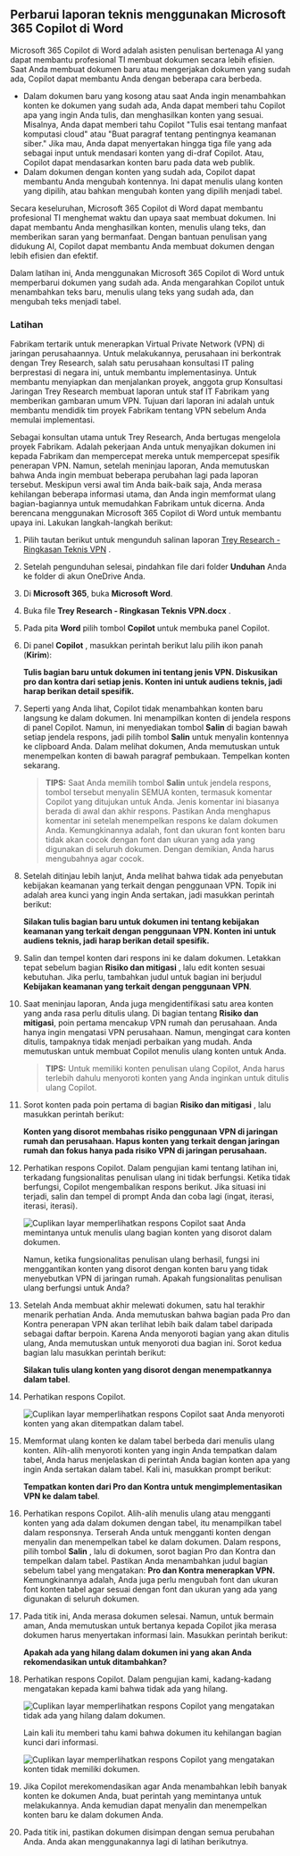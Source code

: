 
Perbarui laporan teknis menggunakan Microsoft 365 Copilot di Word
---
Microsoft 365 Copilot di Word adalah asisten penulisan bertenaga AI yang dapat membantu profesional TI membuat dokumen secara lebih efisien. Saat Anda membuat dokumen baru atau mengerjakan dokumen yang sudah ada, Copilot dapat membantu Anda dengan beberapa cara berbeda.

 -  Dalam dokumen baru yang kosong atau saat Anda ingin menambahkan konten ke dokumen yang sudah ada, Anda dapat memberi tahu Copilot apa yang ingin Anda tulis, dan menghasilkan konten yang sesuai. Misalnya, Anda dapat memberi tahu Copilot "Tulis esai tentang manfaat komputasi cloud" atau "Buat paragraf tentang pentingnya keamanan siber." Jika mau, Anda dapat menyertakan hingga tiga file yang ada sebagai input untuk mendasari konten yang di-draf Copilot. Atau, Copilot dapat mendasarkan konten baru pada data web publik.
 -  Dalam dokumen dengan konten yang sudah ada, Copilot dapat membantu Anda mengubah kontennya. Ini dapat menulis ulang konten yang dipilih, atau bahkan mengubah konten yang dipilih menjadi tabel.

Secara keseluruhan, Microsoft 365 Copilot di Word dapat membantu profesional TI menghemat waktu dan upaya saat membuat dokumen. Ini dapat membantu Anda menghasilkan konten, menulis ulang teks, dan memberikan saran yang bermanfaat. Dengan bantuan penulisan yang didukung AI, Copilot dapat membantu Anda membuat dokumen dengan lebih efisien dan efektif.

Dalam latihan ini, Anda menggunakan Microsoft 365 Copilot di Word untuk memperbarui dokumen yang sudah ada. Anda mengarahkan Copilot untuk menambahkan teks baru, menulis ulang teks yang sudah ada, dan mengubah teks menjadi tabel.

### Latihan

Fabrikam tertarik untuk menerapkan Virtual Private Network (VPN) di jaringan perusahaannya. Untuk melakukannya, perusahaan ini berkontrak dengan Trey Research, salah satu perusahaan konsultasi IT paling berprestasi di negara ini, untuk membantu implementasinya. Untuk membantu menyiapkan dan menjalankan proyek, anggota grup Konsultasi Jaringan Trey Research membuat laporan untuk staf IT Fabrikam yang memberikan gambaran umum VPN. Tujuan dari laporan ini adalah untuk membantu mendidik tim proyek Fabrikam tentang VPN sebelum Anda memulai implementasi.

Sebagai konsultan utama untuk Trey Research, Anda bertugas mengelola proyek Fabrikam. Adalah pekerjaan Anda untuk menyajikan dokumen ini kepada Fabrikam dan mempercepat mereka untuk mempercepat spesifik penerapan VPN. Namun, setelah meninjau laporan, Anda memutuskan bahwa Anda ingin membuat beberapa perubahan lagi pada laporan tersebut. Meskipun versi awal tim Anda baik-baik saja, Anda merasa kehilangan beberapa informasi utama, dan Anda ingin memformat ulang bagian-bagiannya untuk memudahkan Fabrikam untuk dicerna. Anda berencana menggunakan Microsoft 365 Copilot di Word untuk membantu upaya ini. Lakukan langkah-langkah berikut:

1.  Pilih tautan berikut untuk mengunduh salinan laporan [Trey Research - Ringkasan Teknis VPN](https://go.microsoft.com/fwlink/?linkid=2269129) .
2.  Setelah pengunduhan selesai, pindahkan file dari folder **Unduhan** Anda ke folder di akun OneDrive Anda.
3.  Di **Microsoft 365**, buka **Microsoft Word**.
4.  Buka file **Trey Research - Ringkasan Teknis VPN.docx** .
5.  Pada pita **Word** pilih tombol **Copilot** untuk membuka panel Copilot.
6.  Di panel **Copilot** , masukkan perintah berikut lalu pilih ikon panah (**Kirim**):
    
    **Tulis bagian baru untuk dokumen ini tentang jenis VPN. Diskusikan pro dan kontra dari setiap jenis. Konten ini untuk audiens teknis, jadi harap berikan detail spesifik.**
7.  Seperti yang Anda lihat, Copilot tidak menambahkan konten baru langsung ke dalam dokumen. Ini menampilkan konten di jendela respons di panel Copilot. Namun, ini menyediakan tombol **Salin** di bagian bawah setiap jendela respons, jadi pilih tombol **Salin** untuk menyalin kontennya ke clipboard Anda. Dalam melihat dokumen, Anda memutuskan untuk menempelkan konten di bawah paragraf pembukaan. Tempelkan konten sekarang.
    
    > **TIPS:** Saat Anda memilih tombol **Salin** untuk jendela respons, tombol tersebut menyalin SEMUA konten, termasuk komentar Copilot yang ditujukan untuk Anda. Jenis komentar ini biasanya berada di awal dan akhir respons. Pastikan Anda menghapus komentar ini setelah menempelkan respons ke dalam dokumen Anda. Kemungkinannya adalah, font dan ukuran font konten baru tidak akan cocok dengan font dan ukuran yang ada yang digunakan di seluruh dokumen. Dengan demikian, Anda harus mengubahnya agar cocok.

8.  Setelah ditinjau lebih lanjut, Anda melihat bahwa tidak ada penyebutan kebijakan keamanan yang terkait dengan penggunaan VPN. Topik ini adalah area kunci yang ingin Anda sertakan, jadi masukkan perintah berikut:
    
    **Silakan tulis bagian baru untuk dokumen ini tentang kebijakan keamanan yang terkait dengan penggunaan VPN. Konten ini untuk audiens teknis, jadi harap berikan detail spesifik.**
9.  Salin dan tempel konten dari respons ini ke dalam dokumen. Letakkan tepat sebelum bagian **Risiko dan mitigasi** , lalu edit konten sesuai kebutuhan. Jika perlu, tambahkan judul untuk bagian ini berjudul **Kebijakan keamanan yang terkait dengan penggunaan VPN**.
10. Saat meninjau laporan, Anda juga mengidentifikasi satu area konten yang anda rasa perlu ditulis ulang. Di bagian tentang **Risiko dan mitigasi**, poin pertama mencakup VPN rumah dan perusahaan. Anda hanya ingin mengatasi VPN perusahaan. Namun, mengingat cara konten ditulis, tampaknya tidak menjadi perbaikan yang mudah. Anda memutuskan untuk membuat Copilot menulis ulang konten untuk Anda.
    
    > **TIPS:** Untuk memiliki konten penulisan ulang Copilot, Anda harus terlebih dahulu menyoroti konten yang Anda inginkan untuk ditulis ulang Copilot.
    
11. Sorot konten pada poin pertama di bagian **Risiko dan mitigasi** , lalu masukkan perintah berikut:
    
    **Konten yang disorot membahas risiko penggunaan VPN di jaringan rumah dan perusahaan. Hapus konten yang terkait dengan jaringan rumah dan fokus hanya pada risiko VPN di jaringan perusahaan.** 
12. Perhatikan respons Copilot. Dalam pengujian kami tentang latihan ini, terkadang fungsionalitas penulisan ulang ini tidak berfungsi. Ketika tidak berfungsi, Copilot mengembalikan respons berikut. Jika situasi ini terjadi, salin dan tempel di prompt Anda dan coba lagi (ingat, iterasi, iterasi, iterasi).

    ![Cuplikan layar memperlihatkan respons Copilot saat Anda memintanya untuk menulis ulang bagian konten yang disorot dalam dokumen.](../media/copilot-word-rewrite-message-6814b109.png)
    
    
    Namun, ketika fungsionalitas penulisan ulang berhasil, fungsi ini menggantikan konten yang disorot dengan konten baru yang tidak menyebutkan VPN di jaringan rumah. Apakah fungsionalitas penulisan ulang berfungsi untuk Anda?
14. Setelah Anda membuat akhir melewati dokumen, satu hal terakhir menarik perhatian Anda. Anda memutuskan bahwa bagian pada Pro dan Kontra penerapan VPN akan terlihat lebih baik dalam tabel daripada sebagai daftar berpoin. Karena Anda menyoroti bagian yang akan ditulis ulang, Anda memutuskan untuk menyoroti dua bagian ini. Sorot kedua bagian lalu masukkan perintah berikut:
    
    **Silakan tulis ulang konten yang disorot dengan menempatkannya dalam tabel**.
15. Perhatikan respons Copilot.

    ![Cuplikan layar memperlihatkan respons Copilot saat Anda menyoroti konten yang akan ditempatkan dalam tabel.](../media/copilot-word-table-message-04366b21.png)
    
16. Memformat ulang konten ke dalam tabel berbeda dari menulis ulang konten. Alih-alih menyoroti konten yang ingin Anda tempatkan dalam tabel, Anda harus menjelaskan di perintah Anda bagian konten apa yang ingin Anda sertakan dalam tabel. Kali ini, masukkan prompt berikut:
    
    **Tempatkan konten dari Pro dan Kontra untuk mengimplementasikan VPN ke dalam tabel**.
17. Perhatikan respons Copilot. Alih-alih menulis ulang atau mengganti konten yang ada dalam dokumen dengan tabel, itu menampilkan tabel dalam responsnya. Terserah Anda untuk mengganti konten dengan menyalin dan menempelkan tabel ke dalam dokumen. Dalam respons, pilih tombol **Salin** , lalu di dokumen, sorot bagian Pro dan Kontra dan tempelkan dalam tabel. Pastikan Anda menambahkan judul bagian sebelum tabel yang mengatakan: **Pro dan Kontra menerapkan VPN.** Kemungkinannya adalah, Anda juga perlu mengubah font dan ukuran font konten tabel agar sesuai dengan font dan ukuran yang ada yang digunakan di seluruh dokumen.
18. Pada titik ini, Anda merasa dokumen selesai. Namun, untuk bermain aman, Anda memutuskan untuk bertanya kepada Copilot jika merasa dokumen harus menyertakan informasi lain. Masukkan perintah berikut:
    
    **Apakah ada yang hilang dalam dokumen ini yang akan Anda rekomendasikan untuk ditambahkan?**
19. Perhatikan respons Copilot. Dalam pengujian kami, kadang-kadang mengatakan kepada kami bahwa tidak ada yang hilang.

    ![Cuplikan layar memperlihatkan respons Copilot yang mengatakan tidak ada yang hilang dalam dokumen.](../media/copilot-word-missing-message-c39cf0e6.png)
    
    
    Lain kali itu memberi tahu kami bahwa dokumen itu kehilangan bagian kunci dari informasi.
    
    ![Cuplikan layar memperlihatkan respons Copilot yang mengatakan konten tidak memiliki dokumen.](../media/copilot-word-add-more-message-f0e586c3.png)
    
19. Jika Copilot merekomendasikan agar Anda menambahkan lebih banyak konten ke dokumen Anda, buat perintah yang memintanya untuk melakukannya. Anda kemudian dapat menyalin dan menempelkan konten baru ke dalam dokumen Anda.
20. Pada titik ini, pastikan dokumen disimpan dengan semua perubahan Anda. Anda akan menggunakannya lagi di latihan berikutnya.
